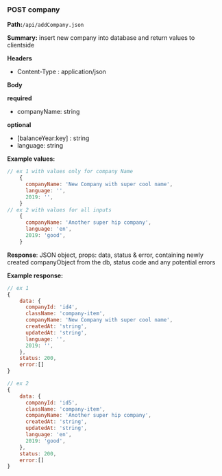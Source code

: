 ### POST company

**Path:**`/api/addCompany.json`

**Summary:** insert new company into database and return values to clientside

**Headers**

- Content-Type : application/json

**Body**

**required**

- companyName: string

**optional**

- [balanceYear:key] : string
- language: string

**Example values:**

```js
// ex 1 with values only for company Name
	{
      companyName: 'New Company with super cool name',
      language: '',
      2019: '',
	}
// ex 2 with values for all inputs
	{
      companyName: 'Another super hip company',
      language: 'en',
      2019: 'good',
	}
```

**Response**: JSON object, props: data, status & error, containing newly created companyObject from the db, status code and any potential errors

**Example response:**

```jsx
// ex 1
{
	data: {
      companyId: 'id4',
      className: 'company-item',
      companyName: 'New Company with super cool name',
      createdAt: 'string',
      updatedAt: 'string',
      language: '',
      2019: '',
    },
	status: 200,
	error:[]
}

// ex 2
{	
	data: {
      companyId: 'id5',
      className: 'company-item',
      companyName: 'Another super hip company',
      createdAt: 'string',
      updatedAt: 'string',
      language: 'en',
      2019: 'good',
    },
	status: 200,
	error:[]
}
```